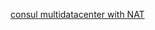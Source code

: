 [consul multidatacenter with NAT](http://www.devtech101.com/2017/08/31/using-consul-service-discovery-multiple-data-centers-part-1/)



 
